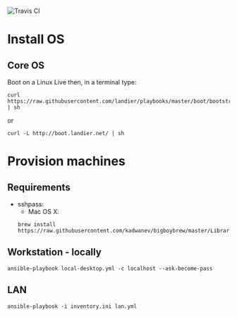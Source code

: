 ![Travis CI](https://api.travis-ci.com/landier/playbooks.svg?branch=master)

# Install OS
## Core OS
Boot on a Linux Live then, in a terminal type:
```
curl https://raw.githubusercontent.com/landier/playbooks/master/boot/bootstrap.sh | sh
```
or
```
curl -L http://boot.landier.net/ | sh
```

# Provision machines
## Requirements
- sshpass:
  - Mac OS X:
  ```
  brew install https://raw.githubusercontent.com/kadwanev/bigboybrew/master/Library/Formula/sshpass.rb
  ```

## Workstation - locally
```
ansible-playbook local-desktop.yml -c localhost --ask-become-pass
```

## LAN
```
ansible-playbook -i inventory.ini lan.yml
```
